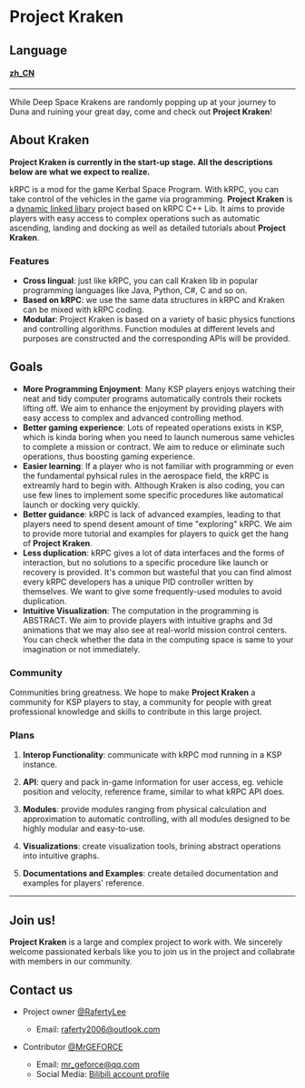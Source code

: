 # Project Kraken

## Language

#### [zh_CN](https://github.com/RafertyLee/Kraken/blob/main/README_zh_CN.md)

---

While Deep Space Krakens are randomly popping up at your journey to Duna and ruining your great day, come and check out **Project Kraken**!

## About Kraken

**Project Kraken is currently in the start-up stage. All the descriptions below are what we expect to realize.**

kRPC is a mod for the game Kerbal Space Program. With kRPC, you can take control of the vehicles in the game via programming. **Project Kraken** is a <u>dynamic linked libary</u> project based on kRPC C++ Lib. It aims to provide players with easy access to complex operations such as automatic ascending, landing and docking as well as detailed tutorials about **Project Kraken**. 

### Features

- **Cross lingual**: just like kRPC, you can call Kraken lib in popular programming languages like Java, Python, C#, C and so on.
- **Based on kRPC**: we use the same data structures in kRPC and Kraken can be mixed with kRPC coding.
- **Modular**: Project Kraken is based on a variety of basic physics functions and controlling algorithms. Function modules at different levels and purposes are constructed and the corresponding APIs will be provided.

## Goals

- **More Programming Enjoyment**: Many KSP players enjoys watching their neat and tidy computer programs automatically controls their rockets lifting off. We aim to enhance the enjoyment by providing players with easy access to complex and advanced controlling method.
- **Better gaming experience**: Lots of repeated operations exists in KSP, which is kinda boring when you need to launch numerous same vehicles to complete a mission or contract. We aim to reduce or eliminate such operations, thus boosting gaming experience.
- **Easier learning**: If a player who is not familiar with programming or even the fundamental pyhsical rules in the aerospace field, the kRPC is extreamly hard to begin with. Although Kraken is also coding, you can use few lines to implement some specific procedures like automatical launch or docking very quickly.
- **Better guidance**: kRPC is lack of advanced examples, leading to that players need to spend desent amount of time "exploring" kRPC. We aim to provide more tutorial and examples for players to quick get the hang of **Project Kraken**.
- **Less duplication**: kRPC gives a lot of data interfaces and the forms of interaction, but no solutions to a specific procedure like launch or recovery is provided. It's common but wasteful that you can find almost every kRPC developers has a unique PID controller written by themselves. We want to give some frequently-used modules to avoid duplication.
- **Intuitive Visualization**: The computation in the programming is ABSTRACT. We aim to provide players with intuitive graphs and 3d animations that we may also see at real-world mission control centers. You can check whether the data in the computing space is same to your imagination or not immediately.

### Community

Communities bring greatness. We hope to make **Project Kraken** a community for KSP players to stay, a community for people with great professional knowledge and skills to contribute in this large project.

### Plans

1. **Interop Functionality**: communicate with kRPC mod running in a KSP instance.

2. **API**: query and pack in-game information for user access, eg. vehicle position and velocity, reference frame, similar to what kRPC API does.

3. **Modules**: provide modules ranging from physical calculation and approximation to automatic controlling, with all modules designed to be highly modular and easy-to-use.

4. **Visualizations**: create visualization tools, brining abstract operations into intuitive graphs.

5. **Documentations and Examples**: create detailed documentation and examples for players' reference.

---

## Join us!

**Project Kraken** is a large and complex project to work with. We sincerely welcome passionated kerbals like you to join us in the project and collabrate with members in our community.

## Contact us

- Project owner [@RafertyLee](https://github.com/RafertyLee)
  
  - Email: [raferty2006@outlook.com](mailto:raferty.opensource@outlook.com)

- Contributor [@MrGEFORCE](https://github.com/MrGEFORCE)
  
  - Email: [mr_geforce@qq.com](mailto:mr_geforce@qq.com)
  - Social Media: [Bilibili account profile](https://space.bilibili.com/22746431)
